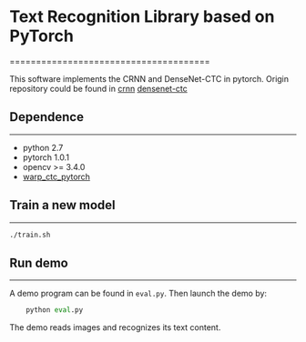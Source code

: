 # Text Recognition Library based on PyTorch
======================================

This software implements the CRNN and DenseNet-CTC in pytorch.
Origin repository could be found in [crnn](https://github.com/meijieru/crnn.pytorch) [densenet-ctc](https://github.com/zhiqwang/crnn.pytorch)

## Dependence
----------
* python 2.7
* pytorch 1.0.1
* opencv >= 3.4.0
* [warp_ctc_pytorch](https://github.com/SeanNaren/warp-ctc/tree/pytorch_bindings/pytorch_binding)

## Train a new model
-----------------
```bash
./train.sh
```

## Run demo
--------
A demo program can be found in ``eval.py``. Then launch the demo by:
```python
    python eval.py
```

The demo reads images and recognizes its text content.
